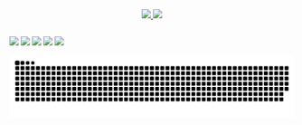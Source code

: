 <div align="center">
  <a href="https://github.com/dwchx">
  <img height="180em" src="https://github-readme-stats.vercel.app/api?username=dwchx&show_icons=true&theme=radical&include_all_commits=true&count_private=true"/>
  <img height="180em" src="https://github-readme-stats.vercel.app/api/top-langs/?username=dwchx&layout=compact&langs_count=7&theme=radical"/>
</div>
    
  ##
 
<div> 
  <a href="https://www.youtube.com/channel/UCpmFe2DIVApRMTL0dsTM1Dg" target="_blank"><img src="https://img.shields.io/badge/YouTube-FF0000?style=for-the-badge&logo=youtube&logoColor=white" target="_blank"></a>
  <a href="https://www.instagram.com/drunkarrch/" target="_blank"><img src="https://img.shields.io/badge/-Instagram-%23E4405F?style=for-the-badge&logo=instagram&logoColor=white" target="_blank"></a>
  <a href="http://steamcommunity.com/profiles/76561197966465405" target="_blank"><img src="https://img.shields.io/badge/Steam-000000?style=for-the-badge&logo=steam&logoColor=white" target="_blank"></a>
  <a href="https://open.spotify.com/user/oyblkbtde8xj1pf61txu0aa2m" target="_blank"><img src="https://img.shields.io/badge/Spotify-1ED760?&style=for-the-badge&logo=spotify&logoColor=white" target="_blank"></a>
 <a href="https://discordapp.com/users/797493238315221032" target="_blank"><img src="https://img.shields.io/badge/Discord-7289DA?style=for-the-badge&logo=discord&logoColor=white" target="_blank"></a>
 
  ![Snake animation](https://github.com/dwchx/dwchx/blob/output/github-contribution-grid-snake.svg)
 
</div>
